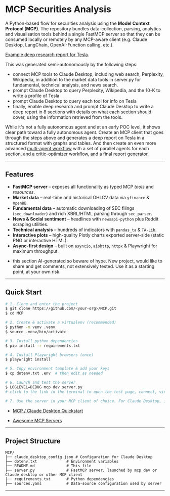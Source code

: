 # MCP Securities Analysis

A Python-based flow for securities analysis using the **Model Context Protocol (MCP)**.  The repository bundles data-collection, parsing, analytics and visualisation tools behind a single FastMCP server so that they can be consumed locally or remotely by any MCP-aware client (e.g. Claude Desktop, LangChain, OpenAI-Function calling, etc.).

[Example deep research report for Tesla](https://claude.ai/public/artifacts/2f1df8b6-ffbc-40ca-a2d9-6d068bdb01a9).

This was generated semi-autonomously by the following steps:
- connect MCP tools to Claude Desktop, including web search, Perplexity, Wikipedia, in addition to the market data tools in server.py for fundamental, technical analysis, and news search.
- prompt Claude Desktop to query Perplexity, Wikipedia, and the 10-K to write a profile of Tesla
- prompt Claude Desktop to query each tool for info on Tesla
- finally, enable deep research and prompt Claude Desktop to write a deep report in 8 sections with details on what each section should cover, using the information retrieved from the tools.

While it's not a fully autonomous agent and at an early POC level, it shows clear path toward a fully autonomous agent. Create an MCP client that goes through the steps above and generates a deep report on Tesla in a structured format with graphs and tables. And then create an even more advanced [multi-agent workflow](https://www.anthropic.com/engineering/built-multi-agent-research-system) with a set of parallel agents for each section, and a critic-optimizer workflow, and a final report generator.

---

## Features

* **FastMCP server** – exposes all functionality as typed MCP *tools* and *resources*.
* **Market data** – real-time and historical OHLCV data via `yfinance` & `OpenBB`.
* **Fundamental data** – automatic downloading of SEC filings (`sec_downloader`) and rich XBRL/HTML parsing through `sec_parser`.
* **News & Social sentiment** – headlines with `newsapi-python` plus Reddit scraping utilities.
* **Technical analysis** – hundreds of indicators with `pandas_ta` & `TA-Lib`.
* **Interactive plots** – high-quality Plotly charts exported server-side (static PNG or interactive HTML).
* **Async-first design** – built on `asyncio`, `aiohttp`, `httpx` & Playwright for maximum throughput.
- this section AI-generated so beware of hype. New project, would like to share and get comments, not extensively tested. Use it as a starting point, at your own risk.
---

## Quick Start

```bash
# 1. Clone and enter the project
$ git clone https://github.com/<your-org>/MCP.git
$ cd MCP

# 2. Create & activate a virtualenv (recommended)
$ python -m venv .venv
$ source .venv/bin/activate

# 3. Install python dependencies
$ pip install -r requirements.txt

# 4. Install Playwright browsers (once)
$ playwright install

# 5. Copy environment template & add your keys
$ cp dotenv.txt .env  # then edit as needed

# 6. Launch and test the server
$ LOGLEVEL=DEBUG mcp dev server.py
# click to the link in the terminal to open the test page, connect, view tools, and then test them individually

# 7. Use the server in your MCP client of choice. For Claude Desktop, install the provided claude_desktop_config.json file for your platform (macOS, Windows).
```

- [MCP / Claude Desktop Quickstart](https://modelcontextprotocol.io/quickstart/user)

- [Awesome MCP Servers](https://awesome-mcp-servers.com/)

---

## Project Structure

```
MCP/
├── claude_desktop_config.json # Configuration for Claude Desktop
├── dotenv.txt             # Environment variables
├── README.md              # This file
├── server.py              # FastMCP server, launched by mcp dev or Claude desktop or other MCP client
├── requirements.txt       # Python dependencies
├── sources.yaml           # Data-source configuration used by server
```

---

